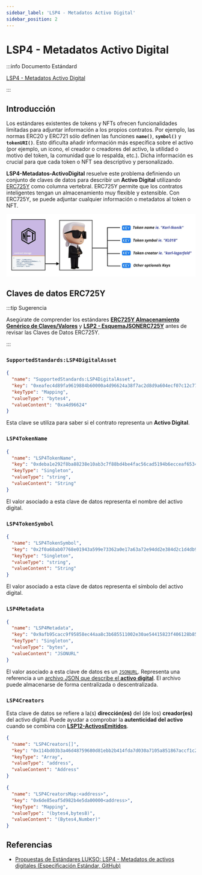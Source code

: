 ```yaml
---
sidebar_label: 'LSP4 - Metadatos Activo Digital'
sidebar_position: 2
---
```


# LSP4 - Metadatos Activo Digital

:::info Documento Estándard

[LSP4 - Metadatos Activo Digital](https://github.com/lukso-network/LIPs/blob/main/LSPs/LSP-4-DigitalAsset-Metadata.md)

:::

## Introducción

Los estándares existentes de tokens y NFTs ofrecen funcionalidades limitadas para adjuntar información a los propios contratos. Por ejemplo, las normas ERC20 y ERC721 sólo definen las funciones **`name()`**, **`symbol()`** y **`tokenURI()`**. Esto dificulta añadir información más específica sobre el activo (por ejemplo, un icono, el creador o creadores del activo, la utilidad o motivo del token, la comunidad que lo respalda, etc.). Dicha información es crucial para que cada token o NFT sea descriptivo y personalizado.

**LSP4-Metadatos-ActivoDigital** resuelve este problema definiendo un conjunto de claves de datos para describir un **Activo Digital** utilizando [ERC725Y](https://github.com/ERC725Alliance/ERC725/blob/main/docs/ERC-725.md#erc725y) como columna vertebral. ERC725Y permite que los contratos inteligentes tengan un almacenamiento muy flexible y extensible. Con ERC725Y, se puede adjuntar cualquier información o metadatos al token o NFT.

![Diagrama de metadatos de activos digitales LSP4](/img/standards/lsp4/lsp4-digital-asset-metadata-diagram.png)

## Claves de datos ERC725Y

:::tip Sugerencia

Asegúrate de comprender los estándares **[ERC725Y Almacenamiento Genérico de Claves/Valores](../lsp-background/erc725.md#erc725y---generic-data-keyvalue-store)** y **[LSP2 - EsquemaJSONERC725Y](../generic-standards/lsp2-json-schema.md)** antes de revisar las Claves de Datos ERC725Y.

:::

### `SupportedStandards:LSP4DigitalAsset`

```json
{
  "name": "SupportedStandards:LSP4DigitalAsset",
  "key": "0xeafec4d89fa9619884b60000a4d96624a38f7ac2d8d9a604ecf07c12c77e480c",
  "keyType": "Mapping",
  "valueType": "bytes4",
  "valueContent": "0xa4d96624"
}
```

Esta clave se utiliza para saber si el contrato representa un **Activo Digital**.

### `LSP4TokenName`

```json
{
  "name": "LSP4TokenName",
  "key": "0xdeba1e292f8ba88238e10ab3c7f88bd4be4fac56cad5194b6ecceaf653468af1",
  "keyType": "Singleton",
  "valueType": "string",
  "valueContent": "String"
}
```

El valor asociado a esta clave de datos representa el nombre del activo digital.

### `LSP4TokenSymbol`

```json
{
  "name": "LSP4TokenSymbol",
  "key": "0x2f0a68ab07768e01943a599e73362a0e17a63a72e94dd2e384d2c1d4db932756",
  "keyType": "Singleton",
  "valueType": "string",
  "valueContent": "String"
}
```

El valor asociado a esta clave de datos representa el símbolo del activo digital.

### `LSP4Metadata`

```json
{
  "name": "LSP4Metadata",
  "key": "0x9afb95cacc9f95858ec44aa8c3b685511002e30ae54415823f406128b85b238e",
  "keyType": "Singleton",
  "valueType": "bytes",
  "valueContent": "JSONURL"
}
```

El valor asociado a esta clave de datos es un [`JSONURL`](https://github.com/lukso-network/LIPs/blob/main/LSPs/LSP-2-ERC725YJSONSchema.md#jsonurl). Representa una referencia a un [archivo JSON que describe el **activo digital**](https://github.com/lukso-network/LIPs/blob/main/LSPs/LSP-4-DigitalAsset-Metadata.md#lsp4metadata). El archivo puede almacenarse de forma centralizada o descentralizada.

### `LSP4Creators`

Esta clave de datos se refiere a la(s) **dirección(es)** del (de los) **creador(es)** del activo digital. Puede ayudar a comprobar la **autenticidad del activo** cuando se combina con **[LSP12-ActivosEmitidos](../universal-profile/lsp12-issued-assets.md)**.

```json
{
  "name": "LSP4Creators[]",
  "key": "0x114bd03b3a46d48759680d81ebb2b414fda7d030a7105a851867accf1c2352e7",
  "keyType": "Array",
  "valueType": "address",
  "valueContent": "Address"
}
```

```json
{
  "name": "LSP4CreatorsMap:<address>",
  "key": "0x6de85eaf5d982b4e5da00000<address>",
  "keyType": "Mapping",
  "valueType": "(bytes4,bytes8)",
  "valueContent": "(Bytes4,Number)"
}
```

## Referencias

- [Propuestas de Estándares LUKSO: LSP4 - Metadatos de activos digitales (Especificación Estándar, GitHub)](https://github.com/lukso-network/LIPs/blob/main/LSPs/LSP-4-DigitalAsset-Metadata.md)
